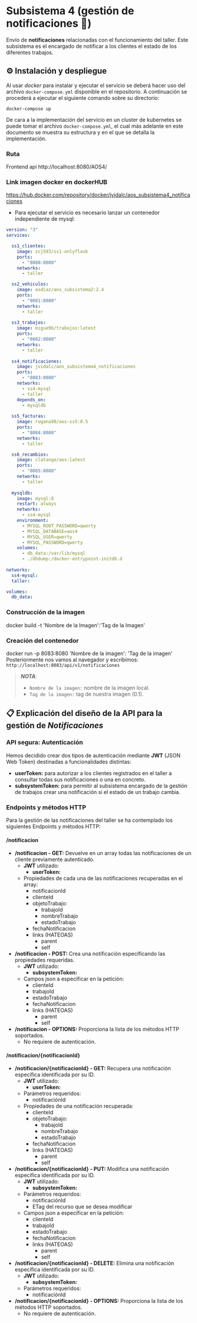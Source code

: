 # Subsistema 4 (gestión de notificaciones 🔔)
Envío de **notificaciones** relacionadas con el funcionamiento del taller. 
Este subsistema es el encargado de notificar a los clientes el estado de los diferentes trabajos.

## 	⚙️ Instalación y despliegue
   Al usar *docker* para instalar y ejecutar el servicio se deberá hacer uso del archivo `docker-compose.yml` disponible en el repositorio. A continuación se procederá a ejecutar el siguiente comando sobre su directorio:
```
docker-compose up
```
  De cara a la implementación del servicio en un cluster de kubernetes se puede tomar el archivo `docker-compose.yml`, el cual más adelante en este documento se muestra su estructura y en el que se detalla la implementación.

### Ruta
Frontend api
http://localhost:8080/AOS4/

### Link imagen docker en dockerHUB

https://hub.docker.com/repository/docker/jvidalc/aos_subsistema4_notificaciones

* Para ejecutar el servicio es necesario lanzar un contenedor independiente de mysql:

```yaml
version: "3"
services:

  ss1_clientes:
    image: zcj583/ss1-onlyflask
    ports:
      - "8080:8080"
    networks: 
      - taller

  ss2_vehiculos:
    image: asdiaz/aos_subsistema2:2.4
    ports:
      - "8081:8080"
    networks: 
      - taller
  
  ss3_trabajos:
    image: migue9b/trabajos:latest
    ports:
      - "8082:8080"
    networks: 
      - taller
  
  ss4_notificaciones:
    image: jvidalc/aos_subsistema4_notificaciones
    ports:
      - "8083:8080"
    networks:
      - ss4-mysql
      - taller
    depends_on:
      - mysqldb
  
  ss5_facturas:
    image: rugana90/aos-ss5:0.5
    ports:
      - "8084:8080"
    networks: 
      - taller

  ss6_recambios:
    image: clatange/aos:latest
    ports:
      - "8085:8080"
    networks: 
      - taller
  
  mysqldb:
    image: mysql:8
    restart: always
    networks:
      - ss4-mysql
    environment:
      - MYSQL_ROOT_PASSWORD=qwerty
      - MYSQL_DATABASE=aos4
      - MYSQL_USER=qwerty
      - MYSQL_PASSWORD=qwerty
    volumes:
      - db_data:/var/lib/mysql
      - ./dbdump:/docker-entrypoint-initdb.d
    
networks:
  ss4-mysql:
  taller:

volumes:
  db_data:
``` 
### Construcción de la imagen 
 docker build -t 'Nombre de la Imagen':'Tag de la Imagen'
### Creación del contenedor
 docker run -p 8083:8080 'Nombre de la imagen': 'Tag de la imagen'
Posteriormente nos vamos al navegador y escribimos: ``  http://localhost:8083/api/v1/notificaciones``
>***NOTA***: 
>- `Nombre de la imagen:` nombre de la imagen local.
>- `Tag de la imagen:` tag de nuestra imagen (0.1).

## 📋 Explicación del diseño de la API para la gestión de ***Notificaciones***
### API segura: Autenticación
Hemos decidido crear dos tipos de autenticación mediante **JWT** (JSON Web Token) destinadas a funcionalidades distintas:
- **userToken:** para autorizar a los clientes registrados en el taller a consultar todas sus notificaciones o una en concreto.
- **subsystemToken:** para permitir al subsistema encargado de la gestión de trabajos crear una notificación si el estado de un trabajo cambia.

### Endpoints y métodos HTTP ###
Para la gestión de las notificaciones del taller se ha contemplado los siguientes Endpoints y métodos HTTP:

#### **/notificacion**
- **/notificacion - GET:** 
  Devuelve en un array todas las notificaciones de un cliente previamente autenticado.
  - **JWT** utilizado:
    - **userToken:**
  - Propiedades de cada una de las notificaciones recuperadas en el array:
    - notificacionId
    - clienteId
    - objetoTrabajo:
      - trabajoId
      - nombreTrabajo
      - estadoTrabajo
    - fechaNotificacion
    - links (HATEOAS)
      - parent
      - self
- **/notificacion - POST:** 
  Crea una notificación especificando las propiedades requeridas. 
  - **JWT** utilizado:
    - **subsystemToken:**
  - Campos json a especificar en la petición:
    - clienteId
    - trabajoId
    - estadoTrabajo
    - fechaNotificacion
    - links (HATEOAS)
      - parent
      - self
- **/notificacion - OPTIONS:**
  Proporciona la lista de los métodos HTTP soportados.
  - No requiere de autenticación.

#### **/notificacion/{notificacionId}**
- **/notificacion/{notificacionId} - GET:**
  Recupera una notificación específica identificada por su ID.
  - **JWT** utilizado:
    - **userToken:**
  - Parámetros requeridos:
    - notificaciónId
  - Propiedades de una notificación recuperada:
    - clienteId
    - objetoTrabajo:
      - trabajoId
      - nombreTrabajo
      - estadoTrabajo
    - fechaNotificacion
    - links (HATEOAS)
      - parent
      - self
- **/notificacion/{notificacionId} - PUT:**
  Modifica una notificación específica identificada por su ID.
  - **JWT** utilizado:
    - **subsystemToken:**
  - Parámetros requeridos:
    - notificaciónId
    - ETag del recurso que se desea modificar
  - Campos json a especificar en la petición:
    - clienteId
    - trabajoId
    - estadoTrabajo
    - fechaNotificacion
    - links (HATEOAS)
      - parent
      - self
- **/notificacion/{notificacionId} - DELETE:**
  Elimina una notificación específica identificada por su ID.
  - **JWT** utilizado:
    - **subsystemToken:**
  - Parámetros requeridos:
    - notificaciónId
- **/notificacion/{notificacionId} - OPTIONS:**
  Proporciona la lista de los métodos HTTP soportados.
  - No requiere de autenticación.
